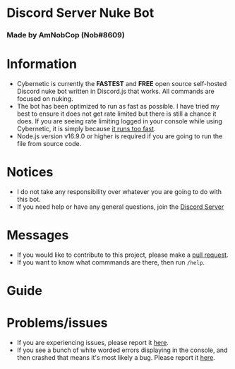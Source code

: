 # Discord Server Nuke Bot
### Made by AmNobCop (Nob#8609)

# Information
* Cybernetic is currently the **FASTEST** and **FREE** open source self-hosted Discord nuke bot written in Discord.js that works. All commands are focused on nuking.
* The bot has been optimized to run as fast as possible. I have tried my best to ensure it does not get rate limited but there is still a chance it does. If you are seeing rate limiting logged in your console while using Cybernetic, it is simply because <ins>it runs too fast</ins>.
* Node.js version v16.9.0 or higher is required if you are going to run the file from source code.

# Notices 
* I do not take any responsibility over whatever you are going to do with this bot.
* If you need help or have any general questions, join the [Discord Server](https://discord.gg/ZpkXb7j6RC)

# Messages
* If you would like to contribute to this project, please make a [pull request](https://github.com/AmNobCop/Discord-Raid-Bot/pulls).
* If you want to know what commmands are there, then run `/help`.

# Guide


# Problems/issues
* If you are experiencing issues, please report it [here](https://github.com/AmNobCop/Discord-Raid-Bot/issues).
* If you see a bunch of white worded errors displaying in the console, and then crashed that means it's most likely a bug. Please report it [here](https://github.com/AmNobCop/Discord-Raid-Bot/issues).
